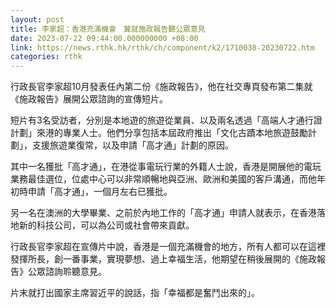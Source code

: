 ```yaml
---
layout: post
title: 李家超：香港充滿機會　冀就施政報告聽公眾意見
date: 2023-07-22 09:44:00.000000000 +08:00
link: https://news.rthk.hk/rthk/ch/component/k2/1710038-20230722.htm
categories: rthk
---
```


行政長官李家超10月發表任內第二份《施政報告》，他在社交專頁發布第二集就《施政報告》展開公眾諮詢的宣傳短片。

短片有3名受訪者，分別是本地遊的旅遊從業員、以及兩名透過「高端人才通行證計劃」來港的專業人士。他們分享包括本屆政府推出「文化古蹟本地旅遊鼓勵計劃」，支援旅遊業復常，以及申請「高才通」計劃的原因。

其中一名獲批「高才通」，在港從事電玩行業的外籍人士說，香港是開展他的電玩業務最佳選位，位處中心可以非常順暢地與亞洲、歐洲和美國的客戶溝通，而他年初時申請「高才通」，一個月左右已獲批。

另一名在澳洲的大學畢業、之前於內地工作的「高才通」申請人就表示，在香港落地新的科技公司，可以為公司或社會帶來貢獻。

行政長官李家超在宣傳片中說，香港是一個充滿機會的地方，所有人都可以在這裡發揮所長，創一番事業，實現夢想、過上幸福生活，他期望在稍後展開的《施政報告》公眾諮詢聆聽意見。

片末就打出國家主席習近平的說話，指「幸福都是奮鬥出來的」。
